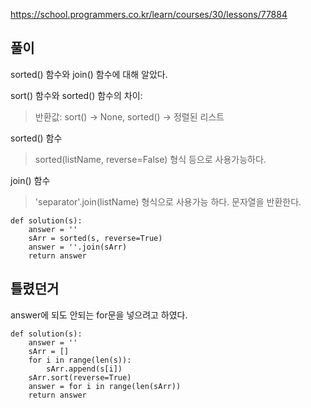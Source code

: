 https://school.programmers.co.kr/learn/courses/30/lessons/77884

풀이
-------------
sorted() 함수와 join() 함수에 대해 알았다.

sort() 함수와 sorted() 함수의 차이:
> 반환값: sort() → None, sorted() → 정렬된 리스트

sorted() 함수
> sorted(listName, reverse=False) 형식 등으로 사용가능하다.

join() 함수
> 'separator'.join(listName) 형식으로 사용가능 하다.
> 문자열을 반환한다.

```
def solution(s):
    answer = ''
    sArr = sorted(s, reverse=True)
    answer = ''.join(sArr)
    return answer
```

틀렸던거
-------------
answer에 되도 안되는 for문을 넣으려고 하였다.

```
def solution(s):
    answer = ''
    sArr = []
    for i in range(len(s)):
        sArr.append(s[i])
    sArr.sort(reverse=True)
    answer = for i in range(len(sArr))
    return answer
```